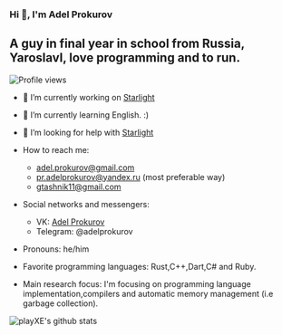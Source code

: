 ### Hi 👋, I'm Adel Prokurov

## A guy in final year in school from Russia, Yaroslavl, love programming and to run.

![Profile views](https://gpvc.arturio.dev/playXE)

- 🔭 I’m currently working on [Starlight](https://github.com/Starlight-JS/starlight)
- 🌱 I’m currently learning English. :)
- 🤔 I’m looking for help with [Starlight](https://github.com/Starlight-JS/starlight)

- How to reach me: 
  - adel.prokurov@gmail.com
  - pr.adelprokurov@yandex.ru (most preferable way)
  - gtashnik11@gmail.com
- Social networks and messengers:
  - VK: [Adel Prokurov](https://vk.com/rockadel)
  - Telegram: @adelprokurov
- Pronouns: he/him
- Favorite programming languages: Rust,C++,Dart,C# and Ruby.
- Main research focus: I'm focusing on programming language implementation,compilers and automatic memory management (i.e garbage collection).


![playXE's github stats](https://github-readme-stats.vercel.app/api?username=playXE&show_icons=true&theme=radical)
